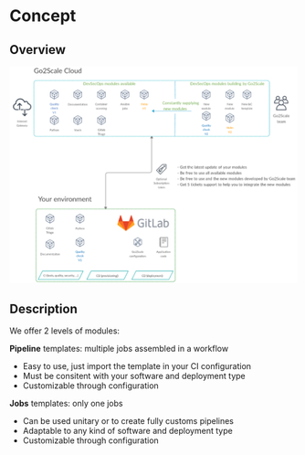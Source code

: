 # Concept

## Overview

![Go2Scale DevSecOps](images/go2scale_devsecops.png)

## Description

We offer 2 levels of modules:

**Pipeline** templates: multiple jobs assembled in a workflow

* Easy to use, just import the template in your CI configuration
* Must be consitent with your software and deployment type
* Customizable through configuration

**Jobs** templates: only one jobs

* Can be used unitary or to create fully customs pipelines
* Adaptable to any kind of software and deployment type
* Customizable through configuration

